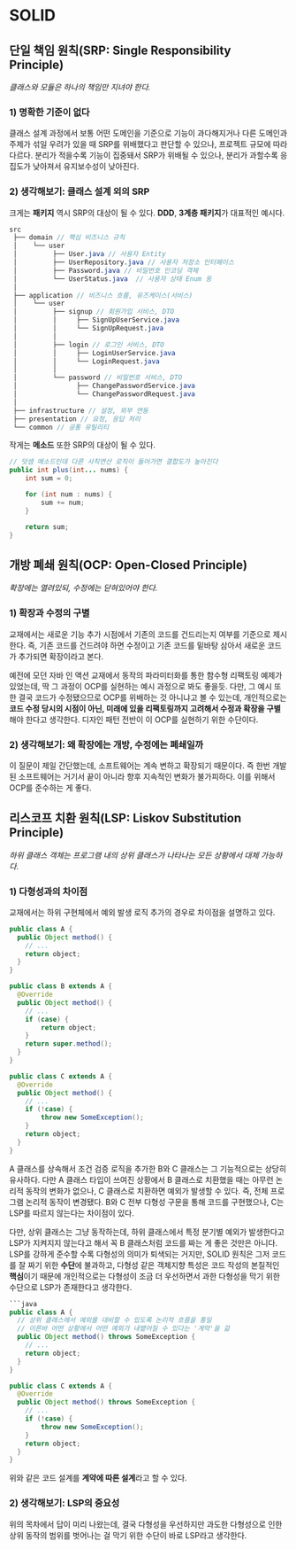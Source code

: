 # SOLID

## 단일 책임 원칙(SRP: Single Responsibility Principle)
*클래스와 모듈은 하나의 책임만 지녀야 한다.*

### 1) 명확한 기준이 없다
클래스 설계 과정에서 보통 어떤 도메인을 기준으로 기능이 과다해지거나 다른 도메인과 주제가 섞일 우려가 있을 때 SRP를 위배했다고 판단할 수 있으나, 프로젝트 규모에 따라 다르다. 분리가 적을수록 기능이 집중돼서 SRP가 위배될 수 있으나, 분리가 과할수록 응집도가 낮아져서 유지보수성이 낮아진다.
### 2) 생각해보기: 클래스 설계 외의 SRP
크게는 **패키지** 역시 SRP의 대상이 될 수 있다. **DDD**, **3계층 패키지**가 대표적인 예시다.
```scss
src
 ├── domain // 핵심 비즈니스 규칙
 │    └── user
 │         ├── User.java // 사용자 Entity
 │         ├── UserRepository.java // 사용자 저장소 인터페이스
 │         ├── Password.java // 비밀번호 인코딩 객체
 │         └── UserStatus.java  // 사용자 상태 Enum 등
 │
 ├── application // 비즈니스 흐름, 유즈케이스(서비스)
 │    └── user
 │         ├── signup // 회원가입 서비스, DTO
 │         │     ├── SignUpUserService.java
 │         │     └── SignUpRequest.java
 │         │
 │         ├── login // 로그인 서비스, DTO
 │         │     ├── LoginUserService.java
 │         │     └── LoginRequest.java
 │         │
 │         └── password // 비밀번호 서비스, DTO
 │               ├── ChangePasswordService.java
 │               └── ChangePasswordRequest.java
 │
 ├── infrastructure // 설정, 외부 연동
 ├── presentation // 요청, 응답 처리
 └── common // 공통 유틸리티
```
작게는 **메소드** 또한 SRP의 대상이 될 수 있다.
```java
// 덧셈 메소드인데 다른 사칙연산 로직이 들어가면 결합도가 높아진다
public int plus(int... nums) {
    int sum = 0;

    for (int num : nums) {
        sum += num;
    }

    return sum;
}
```

## 개방 폐쇄 원칙(OCP: Open-Closed Principle)
*확장에는 열려있되, 수정에는 닫혀있어야 한다.*
### 1) 확장과 수정의 구별
교재에서는 새로운 기능 추가 시점에서 기존의 코드를 건드리는지 여부를 기준으로 제시한다. 즉, 기존 코드를 건드려야 하면 수정이고 기존 코드를 밑바탕 삼아서 새로운 코드가 추가되면 확장이라고 본다.

예전에 모던 자바 인 액션 교재에서 동작의 파라미터화를 통한 함수형 리팩토링 예제가 있었는데, 딱 그 과정이 OCP를 실현하는 예시 과정으로 봐도 좋을듯. 다만, 그 예시 또한 결국 코드가 수정됐으므로 OCP를 위배하는 것 아니냐고 볼 수 있는데, 개인적으로는 **코드 수정 당시의 시점이 아닌, 미래에 있을 리팩토링까지 고려해서 수정과 확장을 구별**해야 한다고 생각한다. 디자인 패턴 전반이 이 OCP를 실현하기 위한 수단이다.

### 2) 생각해보기: 왜 확장에는 개방, 수정에는 폐쇄일까

이 질문이 제일 간단했는데, 소프트웨어는 계속 변하고 확장되기 때문이다. 즉 한번 개발된 소프트웨어는 거기서 끝이 아니라 향후 지속적인 변화가 불가피하다. 이를 위해서 OCP를 준수하는 게 좋다.

## 리스코프 치환 원칙(LSP: Liskov Substitution Principle)
*하위 클래스 객체는 프로그램 내의 상위 클래스가 나타나는 모든 상황에서 대체 가능하다.*
### 1) 다형성과의 차이점
교재에서는 하위 구현체에서 예외 발생 로직 추가의 경우로 차이점을 설명하고 있다.
```java
public class A {
  public Object method() {
    // ...
    return object;
  }
}

public class B extends A {
  @Override
  public Object method() {
    // ...
    if (case) {
        return object;
    }
    return super.method();
  }
}

public class C extends A {
  @Override
  public Object method() {
    // ...
    if (!case) {
        throw new SomeException();
    }
    return object;
  }
}
```

A 클래스를 상속해서 조건 검증 로직을 추가한 B와 C 클래스는 그 기능적으로는 상당히 유사하다. 다만 A 클래스 타입이 쓰여진 상황에서 B 클래스로 치환했을 때는 아무런 논리적 동작의 변화가 없으나, C 클래스로 치환하면 예외가 발생할 수 있다. 즉, 전체 프로그램 논리적 동작이 변경됐다. B와 C 전부 다형성 구문을 통해 코드를 구현했으나, C는 LSP를 따르지 않는다는 차이점이 있다.

다만, 상위 클래스는 그냥 동작하는데, 하위 클래스에서 특정 분기별 예외가 발생한다고 LSP가 지켜지지 않는다고 해서 꼭 B 클래스처럼 코드를 짜는 게 좋은 것만은 아니다. LSP를 강하게 준수할 수록 다형성의 의미가 퇴색되는 거지만, SOLID 원칙은 그저 코드를 잘 짜기 위한 **수단**에 불과하고, 다형성 같은 객체지향 특성은 코드 작성의 본질적인 **핵심**이기 때문에 개인적으로는 다형성이 조금 더 우선하면서 과한 다형성을 막기 위한 수단으로 LSP가 존재한다고 생각한다.

```java
```java
public class A {
  // 상위 클래스에서 예외를 대비할 수 있도록 논리적 흐름을 통일
  // 이른바 어떤 상황에서 어떤 예외가 내뱉어질 수 있다는 '계약'을 걺
  public Object method() throws SomeException {
    // ...
    return object;
  }
}

public class C extends A {
  @Override
  public Object method() throws SomeException {
    // ...
    if (!case) {
        throw new SomeException();
    }
    return object;
  }
}
```
위와 같은 코드 설계를 **계약에 따른 설계**라고 할 수 있다.

### 2) 생각해보기: LSP의 중요성
위의 목차에서 답이 미리 나왔는데, 결국 다형성을 우선하지만 과도한 다형성으로 인한 상위 동작의 범위를 벗어나는 걸 막기 위한 수단이 바로 LSP라고 생각한다.


